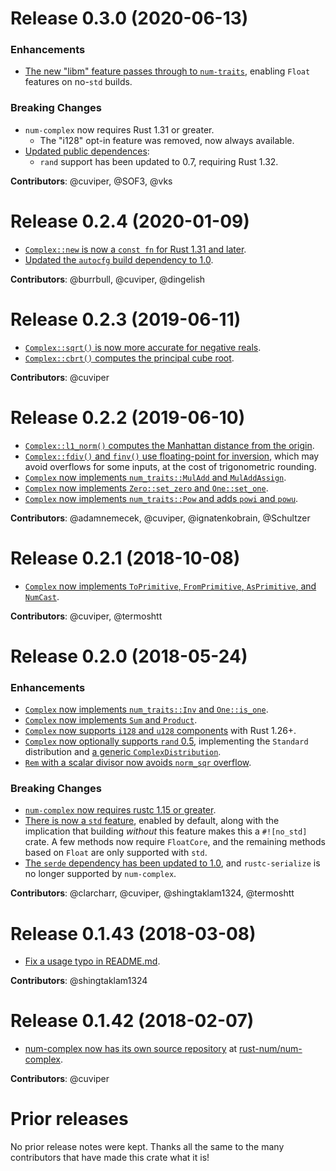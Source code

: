 # Release 0.3.0 (2020-06-13)

### Enhancements

- [The new "libm" feature passes through to `num-traits`][73], enabling `Float`
  features on no-`std` builds.

### Breaking Changes

- `num-complex` now requires Rust 1.31 or greater.
  - The "i128" opt-in feature was removed, now always available.
- [Updated public dependences][65]:
  - `rand` support has been updated to 0.7, requiring Rust 1.32.

**Contributors**: @cuviper, @SOF3, @vks

[65]: https://github.com/rust-num/num-complex/pull/65
[73]: https://github.com/rust-num/num-complex/pull/73

# Release 0.2.4 (2020-01-09)

- [`Complex::new` is now a `const fn` for Rust 1.31 and later][63].
- [Updated the `autocfg` build dependency to 1.0][68].

**Contributors**: @burrbull, @cuviper, @dingelish

[63]: https://github.com/rust-num/num-complex/pull/63
[68]: https://github.com/rust-num/num-complex/pull/68

# Release 0.2.3 (2019-06-11)

- [`Complex::sqrt()` is now more accurate for negative reals][60].
- [`Complex::cbrt()` computes the principal cube root][61].

**Contributors**: @cuviper

[60]: https://github.com/rust-num/num-complex/pull/60
[61]: https://github.com/rust-num/num-complex/pull/61

# Release 0.2.2 (2019-06-10)

- [`Complex::l1_norm()` computes the Manhattan distance from the origin][43].
- [`Complex::fdiv()` and `finv()` use floating-point for inversion][41], which
  may avoid overflows for some inputs, at the cost of trigonometric rounding.
- [`Complex` now implements `num_traits::MulAdd` and `MulAddAssign`][44].
- [`Complex` now implements `Zero::set_zero` and `One::set_one`][57].
- [`Complex` now implements `num_traits::Pow` and adds `powi` and `powu`][56].

**Contributors**: @adamnemecek, @cuviper, @ignatenkobrain, @Schultzer

[41]: https://github.com/rust-num/num-complex/pull/41
[43]: https://github.com/rust-num/num-complex/pull/43
[44]: https://github.com/rust-num/num-complex/pull/44
[56]: https://github.com/rust-num/num-complex/pull/56
[57]: https://github.com/rust-num/num-complex/pull/57

# Release 0.2.1 (2018-10-08)

- [`Complex` now implements `ToPrimitive`, `FromPrimitive`, `AsPrimitive`, and `NumCast`][33].

**Contributors**: @cuviper, @termoshtt

[33]: https://github.com/rust-num/num-complex/pull/33

# Release 0.2.0 (2018-05-24)

### Enhancements

- [`Complex` now implements `num_traits::Inv` and `One::is_one`][17].
- [`Complex` now implements `Sum` and `Product`][11].
- [`Complex` now supports `i128` and `u128` components][27] with Rust 1.26+.
- [`Complex` now optionally supports `rand` 0.5][28], implementing the
  `Standard` distribution and [a generic `ComplexDistribution`][30].
- [`Rem` with a scalar divisor now avoids `norm_sqr` overflow][25].

### Breaking Changes

- [`num-complex` now requires rustc 1.15 or greater][16].
- [There is now a `std` feature][22], enabled by default, along with the
  implication that building *without* this feature makes this a `#![no_std]`
  crate.  A few methods now require `FloatCore`, and the remaining methods
  based on `Float` are only supported with `std`.
- [The `serde` dependency has been updated to 1.0][7], and `rustc-serialize`
  is no longer supported by `num-complex`.

**Contributors**: @clarcharr, @cuviper, @shingtaklam1324, @termoshtt

[7]: https://github.com/rust-num/num-complex/pull/7
[11]: https://github.com/rust-num/num-complex/pull/11
[16]: https://github.com/rust-num/num-complex/pull/16
[17]: https://github.com/rust-num/num-complex/pull/17
[22]: https://github.com/rust-num/num-complex/pull/22
[25]: https://github.com/rust-num/num-complex/pull/25
[27]: https://github.com/rust-num/num-complex/pull/27
[28]: https://github.com/rust-num/num-complex/pull/28
[30]: https://github.com/rust-num/num-complex/pull/30


# Release 0.1.43 (2018-03-08)

- [Fix a usage typo in README.md][20].

**Contributors**: @shingtaklam1324

[20]: https://github.com/rust-num/num-complex/pull/20


# Release 0.1.42 (2018-02-07)

- [num-complex now has its own source repository][num-356] at [rust-num/num-complex][home].

**Contributors**: @cuviper

[home]: https://github.com/rust-num/num-complex
[num-356]: https://github.com/rust-num/num/pull/356


# Prior releases

No prior release notes were kept.  Thanks all the same to the many
contributors that have made this crate what it is!

